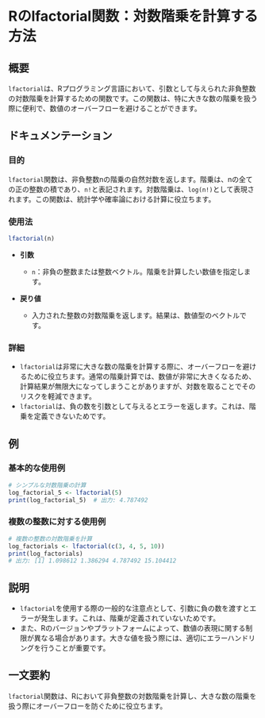 <!--
Meta Description: # Rのlfactorial関数：対数階乗を計算する方法 ## 概要 `lfactorial`は、Rプログラミング言語において、引数として与えられた非負整数の対数階乗を計算するための関数です。この関数は、特に大きな数の階乗を扱う際に便利で、数値のオーバーフローを避けることができます。 ## ドキュメ...
Meta Keywords: lfactorial, この関数は, 関数は, これは, log_factorial_5
-->

# Rのlfactorial関数：対数階乗を計算する方法

## 概要
`lfactorial`は、Rプログラミング言語において、引数として与えられた非負整数の対数階乗を計算するための関数です。この関数は、特に大きな数の階乗を扱う際に便利で、数値のオーバーフローを避けることができます。

## ドキュメンテーション

### 目的
`lfactorial`関数は、非負整数nの階乗の自然対数を返します。階乗は、nの全ての正の整数の積であり、`n!`と表記されます。対数階乗は、`log(n!)`として表現されます。この関数は、統計学や確率論における計算に役立ちます。

### 使用法
```R
lfactorial(n)
```

- **引数**
  - `n`：非負の整数または整数ベクトル。階乗を計算したい数値を指定します。

- **戻り値**
  - 入力された整数の対数階乗を返します。結果は、数値型のベクトルです。

### 詳細
- `lfactorial`は非常に大きな数の階乗を計算する際に、オーバーフローを避けるために役立ちます。通常の階乗計算では、数値が非常に大きくなるため、計算結果が無限大になってしまうことがありますが、対数を取ることでそのリスクを軽減できます。
- `lfactorial`は、負の数を引数として与えるとエラーを返します。これは、階乗を定義できないためです。

## 例
### 基本的な使用例
```R
# シンプルな対数階乗の計算
log_factorial_5 <- lfactorial(5)
print(log_factorial_5)  # 出力: 4.787492
```

### 複数の整数に対する使用例
```R
# 複数の整数の対数階乗を計算
log_factorials <- lfactorial(c(3, 4, 5, 10))
print(log_factorials)  
# 出力: [1] 1.098612 1.386294 4.787492 15.104412
```

## 説明
- `lfactorial`を使用する際の一般的な注意点として、引数に負の数を渡すとエラーが発生します。これは、階乗が定義されていないためです。
- また、Rのバージョンやプラットフォームによって、数値の表現に関する制限が異なる場合があります。大きな値を扱う際には、適切にエラーハンドリングを行うことが重要です。

## 一文要約
`lfactorial`関数は、Rにおいて非負整数の対数階乗を計算し、大きな数の階乗を扱う際にオーバーフローを防ぐために役立ちます。